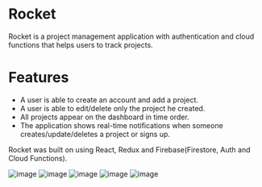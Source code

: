 # Rocket

Rocket is a project management application with authentication and cloud functions that helps users to track projects.

# Features
- A user is able to create an account and add a project.
- A user is able to edit/delete only the project he created.
- All projects appear on the dashboard in time order.
- The application shows real-time notifications when someone creates/update/deletes a project or signs up.

Rocket was built on using React, Redux and Firebase(Firestore, Auth and Cloud Functions).

![image](https://user-images.githubusercontent.com/26104823/50453050-10587180-090c-11e9-9d20-049629dd47c2.png)
![image](https://user-images.githubusercontent.com/26104823/50453069-1c443380-090c-11e9-8c29-8e589ce1565b.png)
![image](https://user-images.githubusercontent.com/26104823/50453072-2108e780-090c-11e9-827b-02a395c7c7bc.png)
![image](https://user-images.githubusercontent.com/26104823/50459335-31cf5280-0938-11e9-8aaf-f0ff530050c5.png)
![image](https://user-images.githubusercontent.com/26104823/50459332-309e2580-0938-11e9-825b-b4b089c500e6.png)


